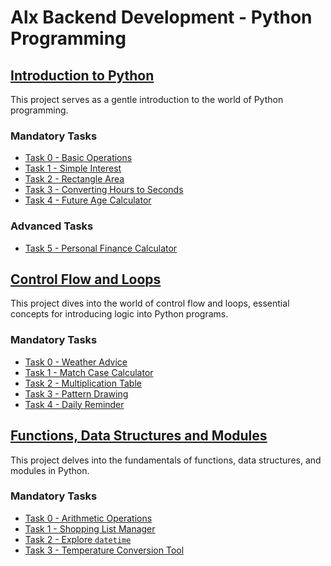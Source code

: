 # Alx Backend Development - Python Programming

## [Introduction to Python](./python_introduction/)

This project serves as a gentle introduction to the world of Python programming.

### Mandatory Tasks

- [Task 0 - Basic Operations](./python_introduction/basic_operations.py)
- [Task 1 - Simple Interest](./python_introduction/simple_interest.py)
- [Task 2 - Rectangle Area](./python_introduction/rectangle_area.py)
- [Task 3 - Converting Hours to Seconds](./python_introduction/hours_to_seconds.py)
- [Task 4 - Future Age Calculator](./python_introduction/future_age_calculator.py)

### Advanced Tasks

- [Task 5 - Personal Finance Calculator](./python_introduction/finance_calculator.py)

## [Control Flow and Loops](./control-flow/)

This project dives into the world of control flow and loops, essential concepts for introducing logic into Python programs.

### Mandatory Tasks

- [Task 0 - Weather Advice](./control-flow/weather_advice.py)
- [Task 1 - Match Case Calculator](./control-flow/match_case_calculator.py)
- [Task 2 - Multiplication Table](./control-flow/multiplication_table.py)
- [Task 3 - Pattern Drawing](./control-flow/pattern_drawing.py)
- [Task 4 - Daily Reminder](./control-flow/daily_reminder.py)


## [Functions, Data Structures and Modules](./fns_and_dsa/)

This project delves into the fundamentals of functions, data structures, and modules in Python.

### Mandatory Tasks

- [Task 0 - Arithmetic Operations](./fns_and_dsa/arithmetic_operations.py)
- [Task 1 - Shopping List Manager](./fns_and_dsa/shopping_list_manager.py)
- [Task 2 - Explore `datetime`](./fns_and_dsa/explore_datetime.py)
- [Task 3 - Temperature Conversion Tool](./fns_and_dsa/temp_conversion_tool.py)

